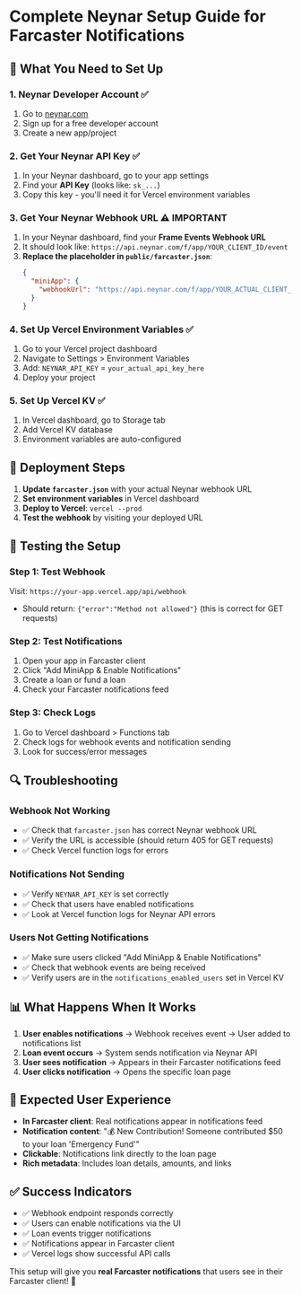 # Complete Neynar Setup Guide for Farcaster Notifications

## 🎯 **What You Need to Set Up**

### **1. Neynar Developer Account** ✅
1. Go to [neynar.com](https://neynar.com)
2. Sign up for a free developer account
3. Create a new app/project

### **2. Get Your Neynar API Key** ✅
1. In your Neynar dashboard, go to your app settings
2. Find your **API Key** (looks like: `sk_...`)
3. Copy this key - you'll need it for Vercel environment variables

### **3. Get Your Neynar Webhook URL** ⚠️ **IMPORTANT**
1. In your Neynar dashboard, find your **Frame Events Webhook URL**
2. It should look like: `https://api.neynar.com/f/app/YOUR_CLIENT_ID/event`
3. **Replace the placeholder in `public/farcaster.json`**:
   ```json
   {
     "miniApp": {
       "webhookUrl": "https://api.neynar.com/f/app/YOUR_ACTUAL_CLIENT_ID/event"
     }
   }
   ```

### **4. Set Up Vercel Environment Variables** ✅
1. Go to your Vercel project dashboard
2. Navigate to Settings > Environment Variables
3. Add: `NEYNAR_API_KEY` = `your_actual_api_key_here`
4. Deploy your project

### **5. Set Up Vercel KV** ✅
1. In Vercel dashboard, go to Storage tab
2. Add Vercel KV database
3. Environment variables are auto-configured

## 🚀 **Deployment Steps**

1. **Update `farcaster.json`** with your actual Neynar webhook URL
2. **Set environment variables** in Vercel dashboard
3. **Deploy to Vercel**: `vercel --prod`
4. **Test the webhook** by visiting your deployed URL

## 🧪 **Testing the Setup**

### **Step 1: Test Webhook**
Visit: `https://your-app.vercel.app/api/webhook`
- Should return: `{"error":"Method not allowed"}` (this is correct for GET requests)

### **Step 2: Test Notifications**
1. Open your app in Farcaster client
2. Click "Add MiniApp & Enable Notifications"
3. Create a loan or fund a loan
4. Check your Farcaster notifications feed

### **Step 3: Check Logs**
1. Go to Vercel dashboard > Functions tab
2. Check logs for webhook events and notification sending
3. Look for success/error messages

## 🔍 **Troubleshooting**

### **Webhook Not Working**
- ✅ Check that `farcaster.json` has correct Neynar webhook URL
- ✅ Verify the URL is accessible (should return 405 for GET requests)
- ✅ Check Vercel function logs for errors

### **Notifications Not Sending**
- ✅ Verify `NEYNAR_API_KEY` is set correctly
- ✅ Check that users have enabled notifications
- ✅ Look at Vercel function logs for Neynar API errors

### **Users Not Getting Notifications**
- ✅ Make sure users clicked "Add MiniApp & Enable Notifications"
- ✅ Check that webhook events are being received
- ✅ Verify users are in the `notifications_enabled_users` set in Vercel KV

## 📊 **What Happens When It Works**

1. **User enables notifications** → Webhook receives event → User added to notifications list
2. **Loan event occurs** → System sends notification via Neynar API
3. **User sees notification** → Appears in their Farcaster notifications feed
4. **User clicks notification** → Opens the specific loan page

## 🎯 **Expected User Experience**

- **In Farcaster client**: Real notifications appear in notifications feed
- **Notification content**: "💰 New Contribution! Someone contributed $50 to your loan 'Emergency Fund'"
- **Clickable**: Notifications link directly to the loan page
- **Rich metadata**: Includes loan details, amounts, and links

## ✅ **Success Indicators**

- ✅ Webhook endpoint responds correctly
- ✅ Users can enable notifications via the UI
- ✅ Loan events trigger notifications
- ✅ Notifications appear in Farcaster client
- ✅ Vercel logs show successful API calls

This setup will give you **real Farcaster notifications** that users see in their Farcaster client! 🎉
